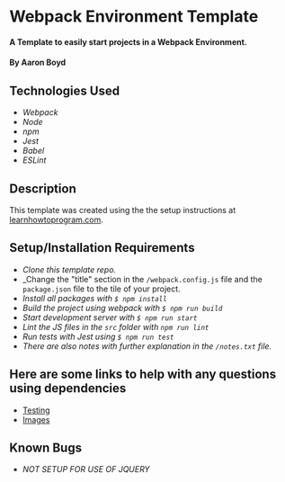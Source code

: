 # Webpack Environment Template

#### A Template to easily start projects in a Webpack Environment.

#### By Aaron Boyd

## Technologies Used

* _Webpack_
* _Node_
* _npm_
* _Jest_
* _Babel_
* _ESLint_

## Description

This template was created using the the setup instructions at [learnhowtoprogram.com](https://www.learnhowtoprogram.com/intermediate-javascript/test-driven-development-and-environments-with-javascript/creating-a-template-repository).

## Setup/Installation Requirements
* _Clone this template repo._
* _Change the "title" section in the `/webpack.config.js` file and the `package.json` file to the tile of your project.
* _Install all packages with `$ npm install`_
* _Build the project using webpack with `$ npm run build`_
* _Start development server with `$ npm run start`_
* _Lint the JS files in the `src` folder with `npm run lint`_
* _Run tests with Jest using `$ npm run test`_
* _There are also notes with further explanation in the `/notes.txt` file._

## Here are some links to help with any questions using dependencies

* [Testing](https://www.learnhowtoprogram.com/intermediate-javascript/test-driven-development-and-environments-with-javascript/testing-best-practices)
* [Images](https://www.learnhowtoprogram.com/intermediate-javascript/test-driven-development-and-environments-with-javascript/managing-images-with-webpack)

## Known Bugs

* _NOT SETUP FOR USE OF JQUERY_


